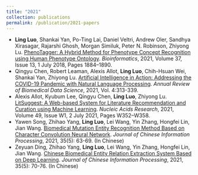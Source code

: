 ```yaml
---
title: "2021"
collection: publications
permalink: /publication/2021-papers
---
```


- **Ling Luo**, Shankai Yan, Po-Ting Lai, Daniel Veltri, Andrew Oler, Sandhya Xirasagar, Rajarshi Ghosh, Morgan Similuk, Peter N. Robinson, Zhiyong Lu. [PhenoTagger: A Hybrid Method for Phenotype Concept Recognition using Human Phenotype Ontology](https://doi.org/10.1093/bioinformatics/btab019). *Bioinformatics*, 2021,  Volume 37, Issue 13, 1 July 2018, Pages 1884–1890.
- Qingyu Chen, Robert Leaman, Alexis Allot, **Ling Luo**, Chih-Hsuan Wei, Shankai Yan, Zhiyong Lu. [Artificial Intelligence in Action: Addressing the COVID-19 Pandemic with Natural Language Processing](https://www.annualreviews.org/doi/10.1146/annurev-biodatasci-021821-061045). *Annual Review of Biomedical Data Science*, 2021, Vol. 4:313-339.
- Alexis Allot, Kyubum Lee, Qingyu Chen, **Ling Luo**, Zhiyong Lu. [LitSuggest: A Web-based System for Literature Recommendation and Curation using Machine Learning](https://doi.org/10.1093/nar/gkab326). *Nucleic Acids Research*, 2021, Volume 49, Issue W1, 2 July 2021, Pages W352–W358. 
- Yawen Song, Zhihao Yang, **Ling Luo**, Lei Wang, Yin Zhang, Hongfei Lin, Jian Wang. [Biomedical Mutation Entity Recognition Method Based on Character Convolution Neural Network](http://jcip.cipsc.org.cn/CN/Y2021/V35/I5/63). *Journal of Chinese Information Processing*, 2021, 35(5): 63-69. (In Chinese)
- Zeyuan Ding, Zhihao Yang, **Ling Luo**, Lei Wang, Yin Zhang, Hongfei Lin, Jian Wang. [Chinese Biomedical Entity Relation Extraction System Based on Deep Learning](http://jcip.cipsc.org.cn/CN/Y2021/V35/I5/70). *Journal of Chinese Information Processing*, 2021, 35(5): 70-76. (In Chinese)
